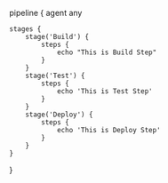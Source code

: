 pipeline {
    agent any

    stages {
        stage('Build') {
            steps {
                echo "This is Build Step"
            }
        }
        stage('Test') {
            steps {
                echo 'This is Test Step'
            }
        }
        stage('Deploy') {
            steps {
                echo 'This is Deploy Step'
            }
        }
    }
}
